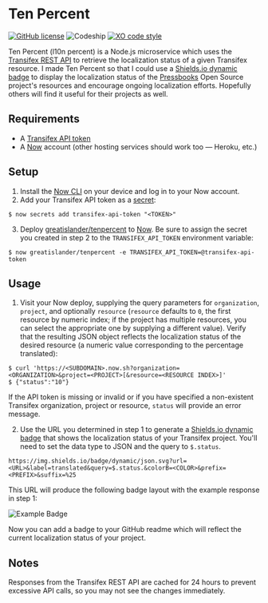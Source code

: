 # Ten Percent

[![GitHub license](https://img.shields.io/github/license/greatislander/tenpercent.svg)](https://github.com/greatislander/tenpercent/blob/master/LICENSE.md) ![Codeship](https://img.shields.io/codeship/28115150-1682-0136-0129-16efa7467c65.svg) [![XO code style](https://img.shields.io/badge/code_style-XO-5ed9c7.svg)](https://github.com/xojs/xo)

Ten Percent (l10n percent) is a Node.js microservice which uses the [Transifex REST API](https://docs.transifex.com/api/introduction) to retrieve the localization status of a given Transifex resource. I made Ten Percent so that I could use a [Shields.io dynamic badge](http://shields.io/#dynamic-badge) to display the localization status of the [Pressbooks](https://github.com/pressbooks/pressbooks) Open Source project's resources and encourage ongoing localization efforts. Hopefully others will find it useful for their projects as well.

## Requirements

- A [Transifex API token](https://www.transifex.com/user/settings/api/)
- A [Now](https://zeit.co/now) account (other hosting services should work too — Heroku, etc.)


## Setup

1. Install the [Now CLI](https://zeit.co/download#now-cli) on your device and log in to your Now account.
2. Add your Transifex API token as a [secret](https://zeit.co/docs/getting-started/secrets):

```
$ now secrets add transifex-api-token "<TOKEN>"
```
3. Deploy [greatislander/tenpercent](https://github.com/greatislander/tenpercent/) to [Now](https://zeit.co/docs/features/repositories). Be sure to assign the secret you created in step 2 to the `TRANSIFEX_API_TOKEN` environment variable:

```
$ now greatislander/tenpercent -e TRANSIFEX_API_TOKEN=@transifex-api-token
```

## Usage

1. Visit your Now deploy, supplying the query parameters for `organization`, `project`, and optionally `resource` (`resource` defaults to `0`, the first resource by numeric index; if the project has multiple resources, you can select the appropriate one by supplying a different value). Verify that the resulting JSON object reflects the localization status of the desired resource (a numeric value corresponding to the percentage translated):

```
$ curl 'https://<SUBDOMAIN>.now.sh?organization=<ORGANIZATION>&project=<PROJECT>[&resource=<RESOURCE INDEX>]'
$ {"status":"10"}
```

If the API token is missing or invalid or if you have specified a non-existent Transifex organization, project or resource, `status` will provide an error message.

2. Use the URL you determined in step 1 to generate a [Shields.io dynamic badge](http://shields.io/#dynamic-badge) that shows the localization status of your Transifex project. You'll need to set the data type to JSON and the query to `$.status`.

```
https://img.shields.io/badge/dynamic/json.svg?url=<URL>&label=translated&query=$.status.&colorB=<COLOR>&prefix=<PREFIX>&suffix=%25
```

This URL will produce the following badge layout with the example response in step 1:

![Example Badge](https://img.shields.io/badge/translated-10%25-red.svg)

Now you can add a badge to your GitHub readme which will reflect the current localization status of your project.

## Notes

Responses from the Transifex REST API are cached for 24 hours to prevent excessive API calls, so you may not see the changes immediately.
